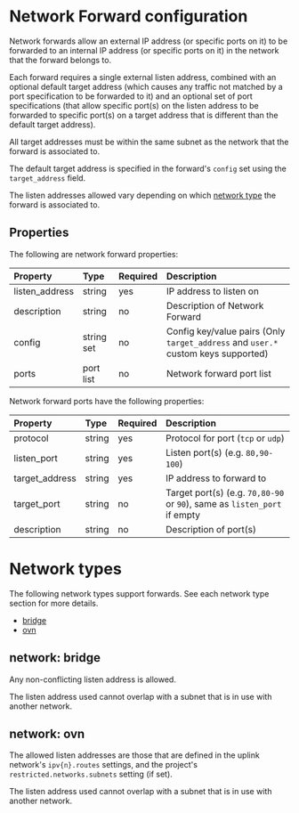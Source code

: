 # Network Forward configuration

Network forwards allow an external IP address (or specific ports on it) to be forwarded to an internal IP address
(or specific ports on it) in the network that the forward belongs to.

Each forward requires a single external listen address, combined with an optional default target address
(which causes any traffic not matched by a port specification to be forwarded to it) and an optional set of port
specifications (that allow specific port(s) on the listen address to be forwarded to specific port(s) on a target
address that is different than the default target address).

All target addresses must be within the same subnet as the network that the forward is associated to.

The default target address is specified in the forward's `config` set using the `target_address` field.

The listen addresses allowed vary depending on which [network type](#network-types) the forward is associated to.

## Properties
The following are network forward properties:

Property         | Type       | Required | Description
:--              | :--        | :--      | :--
listen\_address  | string     | yes      | IP address to listen on
description      | string     | no       | Description of Network Forward
config           | string set | no       | Config key/value pairs (Only `target_address` and `user.*` custom keys supported)
ports            | port list  | no       | Network forward port list

Network forward ports have the following properties:

Property          | Type       | Required | Description
:--               | :--        | :--      | :--
protocol          | string     | yes      | Protocol for port (`tcp` or `udp`)
listen\_port      | string     | yes      | Listen port(s) (e.g. `80,90-100`)
target\_address   | string     | yes      | IP address to forward to
target\_port      | string     | no       | Target port(s) (e.g. `70,80-90` or `90`), same as `listen_port` if empty
description       | string     | no       | Description of port(s)

# Network types

The following network types support forwards. See each network type section for more details.

 - [bridge](#network-bridge)
 - [ovn](#network-ovn)


## network: bridge

Any non-conflicting listen address is allowed.

The listen address used cannot overlap with a subnet that is in use with another network.

## network: ovn

The allowed listen addresses are those that are defined in the uplink network's `ipv{n}.routes` settings, and the
project's `restricted.networks.subnets` setting (if set).

The listen address used cannot overlap with a subnet that is in use with another network.
